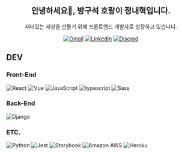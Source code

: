 <h2 align="center">안녕하세요👋, 방구석 호랑이 정내혁입니다.</h2>

<p align="center">재미있는 세상을 만들기 위해 프론트엔드 개발자로 성장하고 있습니다.</p>

<p align="center">
	<a href="mailto:cnh0301@gmail.com"><img src="https://img.shields.io/badge/Gmail-%23D14836?style=flat-square&logo=Gmail&logoColor=white" alt="Gmail"/></a>
	<a href="https://www.linkedin.com/in/DDK0301-91a557204/"><img src="https://img.shields.io/badge/LinkedIn-%230077B5?style=flat-square&logo=LinkedIn&logoColor=white" alt="LinkedIn"/></a>
	<a href="https://discordapp.com/users/394859215652519959/"><img src="https://img.shields.io/badge/Discord-%237289DA?style=flat-square&logo=Discord&logoColor=white" alt="Discord"/></a>
</p>

## DEV

### **Front-End**

![React](https://img.shields.io/badge/React-61Dafb?style=flat-square&logo=React&logoColor=white)
![Vue](https://img.shields.io/badge/Vue.js-%234FC08D?style=flat-square&logo=Vue.js&logoColor=white)
![JavaScript](https://img.shields.io/badge/JavaScript-%23F7DF1E?style=flat-square&logo=JavaScript&logoColor=white)
![typescript](https://img.shields.io/badge/TypeScript-%233178c6?style=flat-square&logo=TypeScript&logoColor=white)
![Sass](https://img.shields.io/badge/Sass-%23db7093?style=flat-square&logo=Sass&logoColor=white)  
### **Back-End**

![Django](https://img.shields.io/badge/Django-%23092E20?style=flat-square&logo=Django&logoColor=white)  
### **ETC.**

![Python](https://img.shields.io/badge/Python-%233776AB?style=flat-square&logo=Python&logoColor=white)
![Jest](https://img.shields.io/badge/Jest-%23C21325?style=flat-square&logo=Jest&logoColor=white)
![Storybook](https://img.shields.io/badge/Storybook-%23ff4785?style=flat-square&logo=Storybook&logoColor=white)
![Amazon AWS](https://img.shields.io/badge/Amazon_AWS-232F3E?style=flat-square&logo=amazon-aws&logoColor=white)
![Heroku](https://img.shields.io/badge/Heroku-%23430098?style=flat-square&logo=Heroku&logoColor=white)

